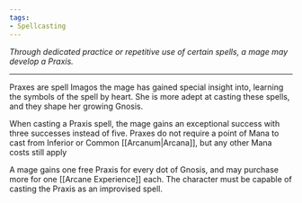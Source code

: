 ```yaml
---
tags:
- Spellcasting
---
```


_Through dedicated practice or repetitive use of certain spells, a mage may develop a Praxis._

---

Praxes are spell Imagos the mage has gained special insight into, learning the symbols of the spell by heart. She is more adept at casting these spells, and they shape her growing Gnosis. 

When casting a Praxis spell, the mage gains an exceptional success with three successes instead of five. Praxes do not require a point of Mana to cast from Inferior or Common [[Arcanum|Arcana]], but any other Mana costs still apply

A mage gains one free Praxis for every dot of Gnosis, and may purchase more for one [[Arcane Experience]] each. The character must be capable of casting the Praxis as an improvised spell.
